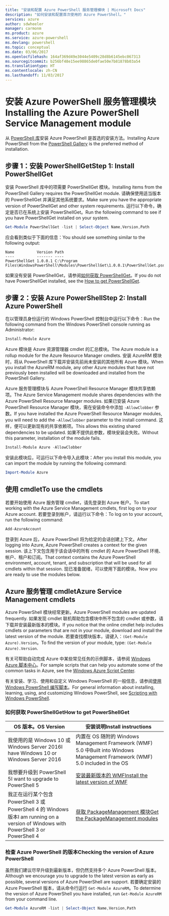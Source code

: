 ```yaml
---
title: "安装和配置 Azure PowerShell 服务管理模块 | Microsoft Docs"
description: "如何安装和配置首次使用的 Azure PowerShell。"
services: azure
author: sdwheeler
manager: carmonm
ms.product: azure
ms.service: azure-powershell
ms.devlang: powershell
ms.topic: conceptual
ms.date: 03/06/2017
ms.openlocfilehash: 164af369d49e3044e5409c28d8b6145ebc067313
ms.sourcegitcommit: b256bf48e15ee98865de0fae50e7b81878b03a54
ms.translationtype: HT
ms.contentlocale: zh-CN
ms.lasthandoff: 11/03/2017
---
```

# <a name="installing-the-azure-powershell-service-management-module"></a><span data-ttu-id="54d50-103">安装 Azure PowerShell 服务管理模块</span><span class="sxs-lookup"><span data-stu-id="54d50-103">Installing the Azure PowerShell Service Management module</span></span>

<span data-ttu-id="54d50-104">从 [PowerShell 库](https://www.powershellgallery.com/)安装 Azure PowerShell 是首选的安装方法。</span><span class="sxs-lookup"><span data-stu-id="54d50-104">Installing Azure PowerShell from the [PowerShell Gallery](https://www.powershellgallery.com/) is the preferred method of installation.</span></span>

## <a name="step-1-install-powershellget"></a><span data-ttu-id="54d50-105">步骤 1：安装 PowerShellGet</span><span class="sxs-lookup"><span data-stu-id="54d50-105">Step 1: Install PowerShellGet</span></span>

<span data-ttu-id="54d50-106">安装 PowerShell 库中的项需要 PowerShellGet 模块。</span><span class="sxs-lookup"><span data-stu-id="54d50-106">Installing items from the PowerShell Gallery requires the PowerShellGet module.</span></span> <span data-ttu-id="54d50-107">请确保使用适当版本的 PowerShellGet 并满足其他系统要求。</span><span class="sxs-lookup"><span data-stu-id="54d50-107">Make sure you have the appropriate version of PowerShellGet and other system requirements.</span></span> <span data-ttu-id="54d50-108">运行以下命令，确定是否已在系统上安装 PowerShellGet。</span><span class="sxs-lookup"><span data-stu-id="54d50-108">Run the following command to see if you have PowerShellGet installed on your system.</span></span>

```powershell
Get-Module PowerShellGet -list | Select-Object Name,Version,Path
```

<span data-ttu-id="54d50-109">应会看到类似于下面的信息：</span><span class="sxs-lookup"><span data-stu-id="54d50-109">You should see something similar to the following output:</span></span>

```
Name          Version Path
----          ------- ----
PowerShellGet 1.0.0.1 C:\Program Files\WindowsPowerShell\Modules\PowerShellGet\1.0.0.1\PowerShellGet.psd1
```

<span data-ttu-id="54d50-110">如果没有安装 PowerShellGet，请参阅[如何获取 PowerShellGet](#how-to-get-powershellget)。</span><span class="sxs-lookup"><span data-stu-id="54d50-110">If you do not have PowerShellGet installed, see the [How to get PowerShellGet](#how-to-get-powershellget).</span></span>

## <a name="step-2-install-azure-powershell"></a><span data-ttu-id="54d50-111">步骤 2：安装 Azure PowerShell</span><span class="sxs-lookup"><span data-stu-id="54d50-111">Step 2: Install Azure PowerShell</span></span>

<span data-ttu-id="54d50-112">在以管理员身份运行的 Windows PowerShell 控制台中运行以下命令：</span><span class="sxs-lookup"><span data-stu-id="54d50-112">Run the following command from the Windows PowerShell console running as Administrator:</span></span>

```powershell
Install-Module Azure
```

<span data-ttu-id="54d50-113">Azure 模块是 Azure 资源管理器 cmdlet 的汇总模块。</span><span class="sxs-lookup"><span data-stu-id="54d50-113">The Azure module is a rollup module for the Azure Resource Manager cmdlets.</span></span> <span data-ttu-id="54d50-114">安装 AzureRM 模块时，将从 PowerShell 库下载并安装先前尚未安装的其他所有 Azure 模块。</span><span class="sxs-lookup"><span data-stu-id="54d50-114">When you install the AzureRM module, any other Azure modules that have not previously been installed will be downloaded and installed from the PowerShell Gallery.</span></span>

<span data-ttu-id="54d50-115">Azure 服务管理模块与 Azure PowerShell Resource Manager 模块共享依赖项。</span><span class="sxs-lookup"><span data-stu-id="54d50-115">The Azure Service Management module shares dependencies with the Azure PowerShell Resource Manager modules.</span></span> <span data-ttu-id="54d50-116">如果已安装 Azure PowerShell Resource Manager 模块，需在安装命令中添加 `-AllowClobber` 参数。</span><span class="sxs-lookup"><span data-stu-id="54d50-116">If you have installed the Azure PowerShell Resource Manager modules, you will need to add the `-AllowClobber` parameter to the install command.</span></span> <span data-ttu-id="54d50-117">这样，便可以更新现有的共享依赖项。</span><span class="sxs-lookup"><span data-stu-id="54d50-117">This allows this existing shared dependencies to be updated.</span></span> <span data-ttu-id="54d50-118">如果不提供此参数，模块安装会失败。</span><span class="sxs-lookup"><span data-stu-id="54d50-118">Without this parameter, installation of the module fails.</span></span>

```powershell
Install-Module Azure -AllowClobber
```

<span data-ttu-id="54d50-119">安装此模块后，可运行以下命令导入此模块：</span><span class="sxs-lookup"><span data-stu-id="54d50-119">After you install this module, you can import the module by running the following command:</span></span>

```powershell
Import-Module Azure
```

## <a name="to-use-the-cmdlets"></a><span data-ttu-id="54d50-120">使用 cmdlet</span><span class="sxs-lookup"><span data-stu-id="54d50-120">To use the cmdlets</span></span>

<span data-ttu-id="54d50-121">若要开始使用 Azure 服务管理 cmdlet，请先登录到 Azure 帐户。</span><span class="sxs-lookup"><span data-stu-id="54d50-121">To start working with the Azure Service Management cmdlets, first log on to your Azure account.</span></span> <span data-ttu-id="54d50-122">若要登录到帐户，请运行以下命令：</span><span class="sxs-lookup"><span data-stu-id="54d50-122">To log on to your account, run the following command:</span></span>

```powershell
Add-AzureAccount
```

<span data-ttu-id="54d50-123">登录到 Azure 后，Azure PowerShell 将为给定的会话创建上下文。</span><span class="sxs-lookup"><span data-stu-id="54d50-123">After logging into Azure, Azure PowerShell creates a context for the given session.</span></span> <span data-ttu-id="54d50-124">该上下文包含用于该会话中的所有 cmdlet 的 Azure PowerShell 环境、帐户、租户和订阅。</span><span class="sxs-lookup"><span data-stu-id="54d50-124">That context contains the Azure PowerShell environment, account, tenant, and subscription that will be used for all cmdlets within that session.</span></span> <span data-ttu-id="54d50-125">现已准备就绪，可以使用下面的模块。</span><span class="sxs-lookup"><span data-stu-id="54d50-125">Now you are ready to use the modules below.</span></span>

## <a name="azure-service-management-cmdlets"></a><span data-ttu-id="54d50-126">Azure 服务管理 cmdlet</span><span class="sxs-lookup"><span data-stu-id="54d50-126">Azure Service Management cmdlets</span></span>

<span data-ttu-id="54d50-127">Azure PowerShell 模块经常更新。</span><span class="sxs-lookup"><span data-stu-id="54d50-127">Azure PowerShell modules are updated frequently.</span></span> <span data-ttu-id="54d50-128">如果发现 cmdlet 联机帮助包含模块中所不包含的 cmdlet 或参数，请下载并安装最新版本的模块。</span><span class="sxs-lookup"><span data-stu-id="54d50-128">If you notice that the online cmdlet help includes cmdlets or parameters that are not in your module, download and install the latest version of the module.</span></span> <span data-ttu-id="54d50-129">若要查找模块版本，请键入：`(Get-Module Azure).Version`。</span><span class="sxs-lookup"><span data-stu-id="54d50-129">To find the version of your module, type: `(Get-Module Azure).Version`.</span></span>

<span data-ttu-id="54d50-130">有关可帮助自动完成 Azure 中某些常见任务的示例脚本，请参阅 [Windows Azure 脚本中心](http://www.windowsazure.com/documentation/scripts/)。</span><span class="sxs-lookup"><span data-stu-id="54d50-130">For sample scripts that can help you automate some of the common tasks in Azure, see the [Windows Azure Script Center](http://www.windowsazure.com/documentation/scripts/).</span></span>

<span data-ttu-id="54d50-131">有关安装、学习、使用和自定义 Windows PowerShell 的一般信息，请参阅[使用 Windows PowerShell 编写脚本](http://go.microsoft.com/fwlink/p/?linkid=320210)。</span><span class="sxs-lookup"><span data-stu-id="54d50-131">For general information about installing, learning, using, and customizing Windows PowerShell, see [Scripting with Windows PowerShell](http://go.microsoft.com/fwlink/p/?linkid=320210).</span></span>

### <a name="how-to-get-powershellget"></a><span data-ttu-id="54d50-132">如何获取 PowerShellGet</span><span class="sxs-lookup"><span data-stu-id="54d50-132">How to get PowerShellGet</span></span>

|<span data-ttu-id="54d50-133">OS 版本。</span><span class="sxs-lookup"><span data-stu-id="54d50-133">OS Version</span></span>|<span data-ttu-id="54d50-134">安装说明</span><span class="sxs-lookup"><span data-stu-id="54d50-134">Install instructions</span></span>|
|---|---|
|<span data-ttu-id="54d50-135">我使用的是 Windows 10 或 Windows Server 2016</span><span class="sxs-lookup"><span data-stu-id="54d50-135">I have Windows 10 or Windows Server 2016</span></span>|<span data-ttu-id="54d50-136">内置在 OS 随附的 Windows Management Framework (WMF) 5.0 中</span><span class="sxs-lookup"><span data-stu-id="54d50-136">Built into Windows Management Framework (WMF) 5.0 included in the OS</span></span>|
|<span data-ttu-id="54d50-137">我想要升级到 PowerShell 5</span><span class="sxs-lookup"><span data-stu-id="54d50-137">I want to upgrade to PowerShell 5</span></span>|[<span data-ttu-id="54d50-138">安装最新版本的 WMF</span><span class="sxs-lookup"><span data-stu-id="54d50-138">Install the latest version of WMF</span></span>](https://www.microsoft.com/en-us/download/details.aspx?id=54616)|
|<span data-ttu-id="54d50-139">我正在运行某个包含 PowerShell 3 或 PowerShell 4 的 Windows 版本</span><span class="sxs-lookup"><span data-stu-id="54d50-139">I am running on a version of Windows with PowerShell 3 or PowerShell 4</span></span>|[<span data-ttu-id="54d50-140">获取 PackageManagement 模块</span><span class="sxs-lookup"><span data-stu-id="54d50-140">Get the PackageManagement modules</span></span>](http://go.microsoft.com/fwlink/?LinkID=746217)|

<a id="helpmechoose"></a>
### <a name="checking-the-version-of-azure-powershell"></a><span data-ttu-id="54d50-141">检查 Azure PowerShell 的版本</span><span class="sxs-lookup"><span data-stu-id="54d50-141">Checking the version of Azure PowerShell</span></span>

<span data-ttu-id="54d50-142">虽然我们建议尽早升级到最新版本，但仍然支持多个 Azure PowerShell 版本。</span><span class="sxs-lookup"><span data-stu-id="54d50-142">Although we encourage you to upgrade to the latest version as early as possible, several versions of Azure PowerShell are support.</span></span> <span data-ttu-id="54d50-143">若要确定安装的 Azure PowerShell 版本，请从命令行运行 `Get-Module AzureRM`。</span><span class="sxs-lookup"><span data-stu-id="54d50-143">To determine the version of Azure PowerShell you have installed, run `Get-Module AzureRM` from your command line.</span></span>

```powershell
Get-Module AzureRM -list | Select-Object Name,Version,Path
```

